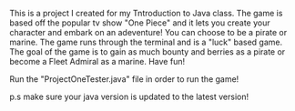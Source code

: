 This is a project I created for my Tntroduction to Java class. The game is based off the popular tv show "One Piece" and it lets you create your character and embark on an adeventure! You can choose to be a pirate or marine.
The game runs through the terminal and is a "luck" based game. The goal of the game is to gain as much bounty and berries as a pirate or become a Fleet Admiral as a marine. Have fun!

Run the "ProjectOneTester.java" file in order to run the game! 

p.s make sure your java version is updated to the latest version!
